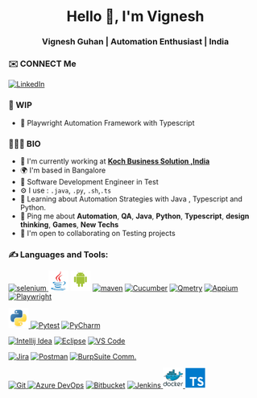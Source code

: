 
<!--
**VigneshGuhan/VigneshGuhan** is a ✨ _special_ ✨ repository because its `README.md` (this file) appears on your GitHub profile.
-->
<h1 align="center">Hello 👋, I'm Vignesh</h1>
<h3 align="center">Vignesh Guhan | Automation Enthusiast  | India </h3><h3 align="center">

    
### ✉️ CONNECT Me


[![LinkedIn](https://img.shields.io/badge/LinkedIn-%230077B5.svg?logo=linkedin&logoColor=white)](https://linkedin.com/in/VigneshGuhan)

### 🧠 WIP 
- 🔭 Playwright Automation Framework with Typescript


### 👨🏻‍💻 BIO

- 💼 I'm currently working at [**Koch Business Solution ,India**](https://www.linkedin.com/company/kbsindia/)
- 🌍 I'm based in Bangalore
- 🤖 Software Development Engineer in Test
- ⚙️ I use : `.java`, `.py`, `.sh`,`.ts`
- 🌱 Learning about Automation Strategies with Java , Typescript and Python.
- 💬 Ping me about **Automation**, **QA**, **Java**, **Python**, **Typescript**, **design thinking**, **Games**, **New Techs**
- 🤝  I'm open to collaborating on Testing projects

### ✍️ Languages and Tools:

<p align="left">
    <a href="https://www.selenium.dev" target="_blank">
        <img src="https://avatars.githubusercontent.com/u/983927?s=200&v=4" alt="selenium" width="40" height="40"/> </a>
    <a href="https://www.java.com" target="_blank">
        <img src="https://raw.githubusercontent.com/devicons/devicon/master/icons/java/java-original.svg" alt="java"
             width="40" height="40"/></a>
    <a href="https://developer.android.com" target="_blank" rel="noreferrer">
        <img src="https://raw.githubusercontent.com/devicons/devicon/master/icons/android/android-original-wordmark.svg"
             alt="android" width="40" height="40"/></a>
    <a href="https://maven.apache.org/" target="_blank" rel="noreferrer"> <img
                src="https://upload.wikimedia.org/wikipedia/commons/5/52/Apache_Maven_logo.svg" alt="maven" width="70"
                height="30"/></a>
    <a href="https://cucumber.io/" target="_blank" rel="noreferrer">
        <img src="https://cdn.worldvectorlogo.com/logos/cucumber.svg" alt="Cucumber" width="40" height="40"/></a>
    <a href="https://github.com/qmetry" target="_blank" rel="noreferrer">
        <img src="https://avatars.githubusercontent.com/u/20469769?s=200&v=4" alt="Qmetry" width="40" height="40"/></a>
    <a href="https://appium.io/" target="_blank" rel="noreferrer">
        <img src="https://avatars.githubusercontent.com/u/3221291?s=200&v=4" alt="Appium" width="40" height="40"/></a>
    <a href="https://playwright.dev/" target="_blank" rel="noreferrer">
        <img src="https://cdn.simpleicons.org/playwright" alt="Playwright" width="40" height="40"/>

</p>
<p>
    <a href="https://www.python.org/" target="_blank"> <img
            src="https://raw.githubusercontent.com/devicons/devicon/master/icons/python/python-original.svg"
            alt="Python" width="40" height="40"/>
    </a>
    <a href="https://docs.pytest.org/" target="_blank" rel="noreferrer">
        <img src="https://docs.pytest.org/en/7.1.x/_static/pytest_logo_curves.svg" alt="Pytest" width="40" height="40"/></a>
    <a href="https://www.jetbrains.com/pycharm/" target="_blank" rel="noreferrer"> <img
            src="https://cdn.worldvectorlogo.com/logos/pycharm-1.svg" alt="PyCharm" width="80" height="40"/></a>

</p>
<p>
    <a href="https://www.jetbrains.com/idea/" target="_blank" rel="noreferrer"> <img
            src="https://upload.wikimedia.org/wikipedia/commons/9/9c/IntelliJ_IDEA_Icon.svg" alt="Intellij Idea"
            width="40" height="40"/></a>
     <a href="https://www.eclipse.org/downloads/" target="_blank" rel="noreferrer"> <img
            src="https://cdn.worldvectorlogo.com/logos/eclipse-11.svg" alt="Eclipse" width="40" height="40"/></a>
<a href="https://code.visualstudio.com/" target="_blank" rel="noreferrer"> <img
            src="https://upload.wikimedia.org/wikipedia/commons/thumb/9/9a/Visual_Studio_Code_1.35_icon.svg/768px-Visual_Studio_Code_1.35_icon.svg.png" alt="VS Code" width="40" height="40"/></a>

</p>
<p>
    <a href="https://www.atlassian.com/software/jira" target="_blank" rel="noreferrer">
        <img src="https://cdn.worldvectorlogo.com/logos/jira-3.svg" alt="Jira" width="40" height="40"/></a>
    <a href="https://postman.com" target="_blank" rel="noreferrer"> <img
            src="https://www.vectorlogo.zone/logos/getpostman/getpostman-icon.svg" alt="Postman" width="40"
            height="40"/></a>
    <a href="https://portswigger.net/burp" target="_blank" rel="noreferrer"> <img
            src="https://avatars.githubusercontent.com/u/13749115?s=200&v=4" alt="BurpSuite Comm." width="40"
            height="40"/> </a>
</p>
<p>
    <a href="https://git-scm.com/" target="_blank" rel="noreferrer"> <img
            src="https://www.vectorlogo.zone/logos/git-scm/git-scm-icon.svg" alt="Git" width="40" height="40"/> </a>
    <a href="https://azure.microsoft.com/en-us/products/devops/#overview" target="_blank" rel="noreferrer">
        <img src="https://i0.wp.com/zeevector.com/wp-content/uploads/Azure-Devops-Logo-Transparent.png" alt="Azure DevOps"
             width="40" height="40"/></a>
    <a href="https://bitbucket.org/product/" target="_blank" rel="noreferrer">
        <img src="https://wac-cdn.atlassian.com/dam/jcr:c942540c-53ae-4357-bffa-ed37739d71b0/bitbucket-atlassian-logo.svg"
             alt="Bitbucket" width="70" height="40"/></a>
    <a href="https://www.jenkins.io" target="_blank" rel="noreferrer"> <img
            src="https://www.vectorlogo.zone/logos/jenkins/jenkins-icon.svg" alt="Jenkins" width="40" height="40"/> </a>
    <a href="https://www.docker.com/" target="_blank" rel="noreferrer"> <img
            src="https://raw.githubusercontent.com/devicons/devicon/master/icons/docker/docker-original-wordmark.svg"
            alt="Docker" width="40" height="40"/> </a>
    <a href="https://www.typescriptlang.org/" target="_blank" rel="noreferrer"> <img     
            src="https://raw.githubusercontent.com/devicons/devicon/master/icons/typescript/typescript-original.svg" 
            alt="Typescript" width="40" height="40"/> </a>
</p>


[//]: # (<p><img align="left" src="https://github-readme-stats.vercel.app/api/top-langs?username=VigneshGuhan&show_icons=true&locale=en&layout=compact&theme=radical" alt="Vignesh G Stats" /></p>)
